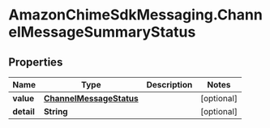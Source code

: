 # AmazonChimeSdkMessaging.ChannelMessageSummaryStatus

## Properties

Name | Type | Description | Notes
------------ | ------------- | ------------- | -------------
**value** | [**ChannelMessageStatus**](ChannelMessageStatus.md) |  | [optional] 
**detail** | **String** |  | [optional] 


